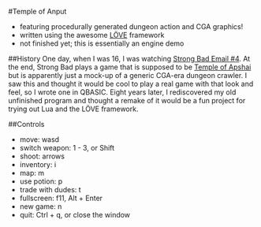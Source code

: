 #Temple of Anput
* featuring procedurally generated dungeon action and CGA graphics!
* written using the awesome [LÖVE](http://love2d.org) framework
* not finished yet; this is essentially an engine demo

##History
One day, when I was 16, I was watching
[Strong Bad Email #4](http://www.homestarrunner.com/sbemail4.html).  At the
end, Strong Bad plays a game that is supposed to be
[Temple of Apshai](http://en.wikipedia.org/wiki/Temple_of_Apshai) but is
apparently just a mock-up of a generic CGA-era dungeon crawler.  I saw this and
thought it would be cool to play a real game with that look and feel, so I
wrote one in QBASIC.  Eight years later, I rediscovered my old unfinished
program and thought a remake of it would be a fun project for trying out Lua
and the LÖVE framework.

##Controls
* move: wasd
* switch weapon: 1 - 3, or Shift
* shoot: arrows
* inventory: i
* map: m
* use potion: p
* trade with dudes: t
* fullscreen: f11, Alt + Enter
* new game: n
* quit: Ctrl + q, or close the window
